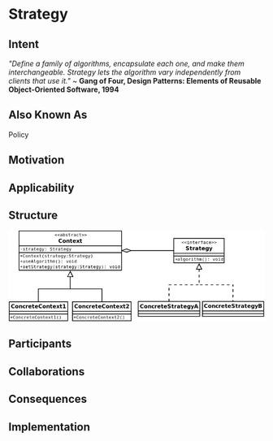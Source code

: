# Strategy

## Intent

*"Define a family of algorithms, encapsulate each one, and make them interchangeable.
Strategy lets the algorithm vary independently from clients that use it."*
~ **Gang of Four, Design Patterns: Elements of Reusable Object-Oriented Software, 1994**

## Also Known As

Policy

## Motivation

## Applicability

## Structure

![foo](/java/01_strategy/strategy.png "Strategy")

## Participants

## Collaborations

## Consequences

## Implementation
